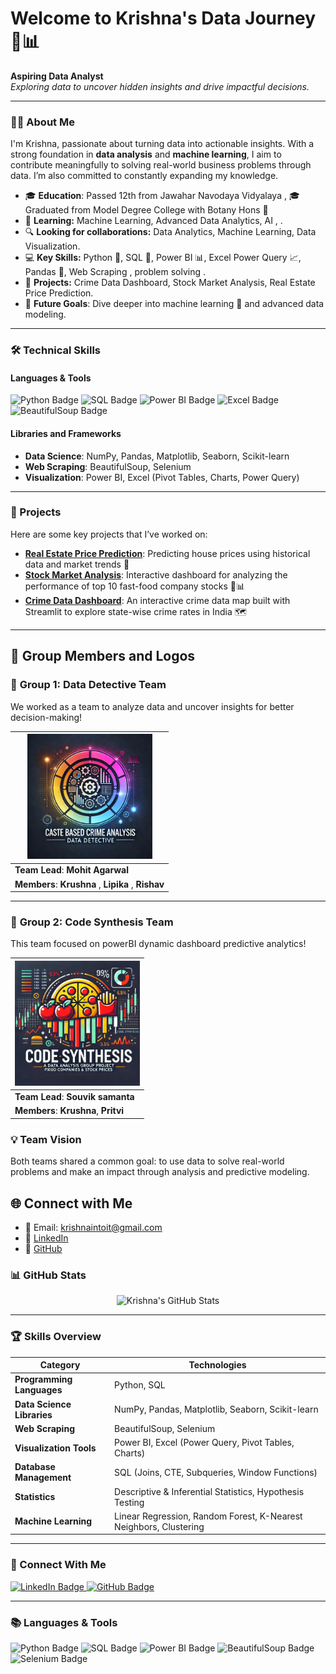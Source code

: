 # Welcome to Krishna's Data Journey 🚀📊

**Aspiring Data Analyst**  
*Exploring data to uncover hidden insights and drive impactful decisions.*

---

### 👨‍💻 About Me

I'm Krishna, passionate about turning data into actionable insights. With a strong foundation in **data analysis** and **machine learning**, I aim to contribute meaningfully to solving real-world business problems through data. I’m also committed to constantly expanding my knowledge.


- 🎓 **Education**: Passed 12th from Jawahar Navodaya Vidyalaya ,
                 🎓 Graduated from Model Degree College with Botany Hons 🌿
-  🌱 **Learning:** Machine Learning, Advanced Data Analytics, AI , .
- 🔍 **Looking for collaborations:** Data Analytics, Machine Learning, Data Visualization.
- 💻 **Key Skills:** Python 🐍, SQL 💾, Power BI 📊, Excel Power Query 📈, Pandas 🐼, Web Scraping , problem solving .
- 🚀 **Projects:** Crime Data Dashboard, Stock Market Analysis, Real Estate Price Prediction.
-  🎯 **Future Goals**: Dive deeper into machine learning 🤖 and advanced data modeling.
  




---

### 🛠️ Technical Skills

#### **Languages & Tools**  
<p align="left">
  <img src="https://img.shields.io/badge/Python-3776AB?style=for-the-badge&logo=python&logoColor=white" height="30" alt="Python Badge" />
  <img src="https://img.shields.io/badge/SQL-316192?style=for-the-badge&logo=postgresql&logoColor=white" height="30" alt="SQL Badge" />
  <img src="https://img.shields.io/badge/Power%20BI-F2C811?style=for-the-badge&logo=power-bi&logoColor=black" height="30" alt="Power BI Badge" />
  <img src="https://img.shields.io/badge/Excel-217346?style=for-the-badge&logo=microsoft-excel&logoColor=white" height="30" alt="Excel Badge" />
  <img src="https://img.shields.io/badge/BeautifulSoup-3B3B3B?style=for-the-badge&logo=beautifulsoup&logoColor=white" height="30" alt="BeautifulSoup Badge" />
</p>

#### **Libraries and Frameworks**  
- **Data Science**: NumPy, Pandas, Matplotlib, Seaborn, Scikit-learn  
- **Web Scraping**: BeautifulSoup, Selenium  
- **Visualization**: Power BI, Excel (Pivot Tables, Charts, Power Query)

---

### 🔑 Projects

Here are some key projects that I’ve worked on:

- **[Real Estate Price Prediction](#)**: Predicting house prices using historical data and market trends 🏡
- **[Stock Market Analysis](#)**: Interactive dashboard for analyzing the performance of top 10 fast-food company stocks 🍔📊
- **[Crime Data Dashboard](#)**: An interactive crime data map built with Streamlit to explore state-wise crime rates in India 🗺️

---

## 👥 Group Members and Logos

### 🚀 **Group 1: Data Detective Team**
We worked as a team to analyze data and uncover insights for better decision-making!

| <img src="https://github.com/krish-na-1010/krish-na-1010/blob/9a8e40620a885a9cd9411fa58cbdb4b4f316f33f/project%201%20logo.jpg" width="200"/> |
|------------------------------------|
| **Team Lead**: **Mohit Agarwal**|
| **Members**: **Krushna** , **Lipika** , **Rishav**  |

---

### 🚀 **Group 2: Code Synthesis Team**
This team focused on powerBI dynamic dashboard predictive analytics!

| <img src="https://github.com/krish-na-1010/krish-na-1010/blob/e0813a3c3a8d791f355a166749149e7aa8de9cf0/p_2%20logo.jpg" width="200"/> |
|------------------------------------|
| **Team Lead**: **Souvik samanta**        |
| **Members**: **Krushna**, **Pritvi** |

### 💡 Team Vision
Both teams shared a common goal: to use data to solve real-world problems and make an impact through analysis and predictive modeling.







## 🌐 Connect with Me
- 📧 Email: krishnaintoit@gmail.com
- 💼 [LinkedIn](https://www.linkedin.com/in/krushna-chandra-nayak-b18a55176/)
- 📂 [GitHub](https://github.com/krish-na-1010)


### 📊 GitHub Stats

<p align="center">
  <img src="https://github-readme-stats.vercel.app/api?username=krish-na-1010&show_icons=true&theme=radical" width="450" alt="Krishna's GitHub Stats" />
</p>

---

### 🏆 Skills Overview

| **Category**               | **Technologies**                                                                 |
| ---------------------------| ------------------------------------------------------------------------------- |
| **Programming Languages**   | Python, SQL                                                                    |
| **Data Science Libraries**  | NumPy, Pandas, Matplotlib, Seaborn, Scikit-learn                                |
| **Web Scraping**            | BeautifulSoup, Selenium                                                        |
| **Visualization Tools**     | Power BI, Excel (Power Query, Pivot Tables, Charts)                            |
| **Database Management**     | SQL (Joins, CTE, Subqueries, Window Functions)                                  |
| **Statistics**              | Descriptive & Inferential Statistics, Hypothesis Testing                        |
| **Machine Learning**        | Linear Regression, Random Forest, K-Nearest Neighbors, Clustering               |

---

### 💼 Connect With Me

<p align="left">
  <a href="https://www.linkedin.com/in/krushna-chandra-nayak-b18a55176/">
    <img src="https://img.shields.io/badge/LinkedIn-0A66C2?style=for-the-badge&logo=linkedin&logoColor=white" height="30" alt="LinkedIn Badge" />
  </a>
  <a href="https://github.com/krish-na-1010">
    <img src="https://img.shields.io/badge/GitHub-171515?style=for-the-badge&logo=github&logoColor=white" height="30" alt="GitHub Badge" />
  </a>
</p>

---

### 📚 **Languages & Tools**

<p align="left">
  <img src="https://img.shields.io/badge/Python-3776AB?style=for-the-badge&logo=python&logoColor=white" height="30" alt="Python Badge" />
  <img src="https://img.shields.io/badge/SQL-316192?style=for-the-badge&logo=postgresql&logoColor=white" height="30" alt="SQL Badge" />
  <img src="https://img.shields.io/badge/Power%20BI-F2C811?style=for-the-badge&logo=power-bi&logoColor=black" height="30" alt="Power BI Badge" />
  <img src="https://img.shields.io/badge/BeautifulSoup-3B3B3B?style=for-the-badge&logo=beautifulsoup&logoColor=white" height="30" alt="BeautifulSoup Badge" />
  <img src="https://img.shields.io/badge/Selenium-43B02A?style=for-the-badge&logo=selenium&logoColor=white" height="30" alt="Selenium Badge" />
</p>
